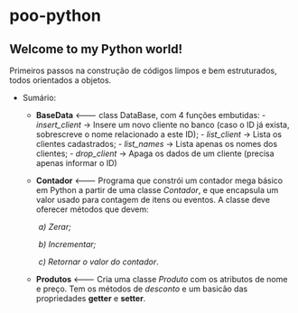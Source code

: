 # poo-python

## Welcome to my Python world!

Primeiros passos na construção de códigos limpos e bem estruturados, todos orientados a objetos.

* Sumário:
  - **BaseData** <--- class DataBase, com 4 funções embutidas:
        - *insert_client* -> Insere um novo cliente no banco (caso o ID já exista, sobrescreve o nome relacionado a este ID);
            - *list_client* -> Lista os clientes cadastrados;
            - *list_names* -> Lista apenas os nomes dos clientes;
            - *drop_client* -> Apaga os dados de um cliente (precisa apenas informar o ID)
  
  * **Contador** <--- Programa que constrói um contador mega básico em Python a partir de uma classe *Contador*, e que encapsula um valor usado para contagem de itens ou eventos. A classe deve oferecer métodos que devem:
  
    ​    *a) Zerar;*
  
    ​    *b) Incrementar;*
  
    ​    *c) Retornar o valor do contador*.
  
  * **Produtos** <--- Cria uma classe *Produto* com os atributos de nome e preço. Tem os métodos de _desconto_ e um basicão das propriedades **getter** e **setter**.